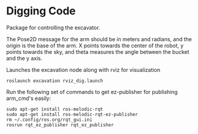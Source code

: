 # Digging Code

Package for controlling the excavator.

The Pose2D message for the arm should be in meters and radians, and the origin is the base of the arm. X points towards the center of the robot, y points towards the sky, and theta measures the angle between the bucket and the y axis. 


Launches the excavation node along with rviz for visualization

```
roslaunch excavation rviz_dig.launch
```

Run the following set of commands to get ez-publisher for publishing arm_cmd's easily:

```
sudo apt-get install ros-melodic-rqt
sudo apt-get install ros-melodic-rqt-ez-publisher
rm ~/.config/ros.org/rqt_gui.ini
rosrun rqt_ez_publisher rqt_ez_publisher 
```
